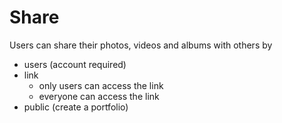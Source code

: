 # Share
Users can share their photos, videos and albums with others by

 - users (account required)
 - link
    - only users can access the link
    - everyone can access the link
 - public (create a portfolio)
